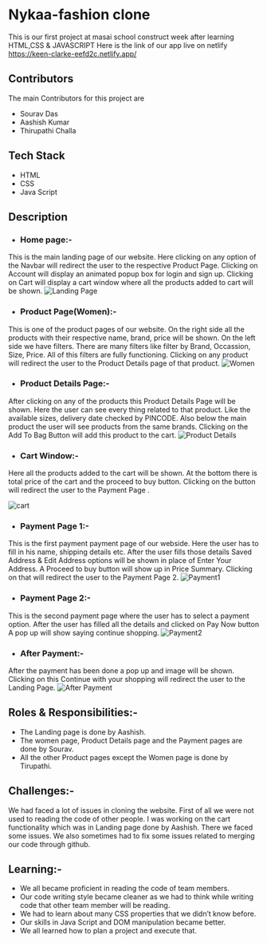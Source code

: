 # Nykaa-fashion clone

This is our first project at masai school construct week after learning HTML,CSS & JAVASCRIPT
Here is the link of our app live on netlify
https://keen-clarke-eefd2c.netlify.app/


## Contributors

The main Contributors for this project are 
- Sourav Das
 - Aashish Kumar
 - Thirupathi Challa

 ## Tech Stack
 - HTML
 - CSS
 - Java Script

## Description

- ### Home page:-
This is the main landing page of our website. Here clicking on any option of the Navbar will redirect the user to the respective Product Page. Clicking on Account will display an animated popup box for login and sign up. Clicking on Cart will display a cart window where all the products added to cart will be shown.
![Landing Page](https://miro.medium.com/max/1050/1*UFl6T_Oc9a4ZGKptbD7p2g.png)

- ### Product Page(Women):-
 This is one of the product pages of our website. On the right side all the products with their respective name, brand, price will be shown. On the left side we have filters. There are many filters like filter by Brand, Occassion, Size, Price. All of this filters are fully functioning. Clicking on any product will redirect the user to the Product Details page of that product.
 ![Women](https://miro.medium.com/max/1050/1*nTLdxOHuju100o7Sjy3XrQ.png)

  - ### Product Details Page:-
  After clicking on any of the products this Product Details Page will be shown. Here the user can see every thing related to that product. Like the available sizes, delivery date checked by PINCODE. Also below the main product the user will see products from the same brands. Clicking on the Add To Bag Button will add this product to the cart.
 ![Product Details](https://miro.medium.com/max/1050/1*WS7DzzDto8wi7huxwWTABQ.png)
  - ###  Cart Window:-
  Here all the products added to the cart will be shown. At the bottom there is total price of the cart and the proceed to buy button. Clicking on the button will redirect the user to the Payment Page .
  
  ![cart](https://miro.medium.com/max/875/1*jBJkRpRw0VNdZ2eCphX_4A.png)

  - ###  Payment Page 1:-
  This is the first payment payment page of our webside. Here the user has to fill in his name, shipping details etc. After the user fills those details Saved Address & Edit Address options will be shown in place of Enter Your Address. A Proceed to buy button will show up in Price Summary. Clicking on that will redirect the user to the Payment Page 2.
  ![Payment1](https://miro.medium.com/max/1050/1*foSDqt3dmYvP5ZyLnuIijg.png)
  - ### Payment Page 2:-
   This is the second payment page where the user has to select a payment option. After the user has filled all the details and clicked on Pay Now button A pop up will show saying continue shopping.
  ![Payment2](https://miro.medium.com/max/1050/1*sNTkdNQsDXccFXO-jy3OCw.png)
   - ###  After Payment:-
   After the payment has been done a pop up and image will be shown. Clicking on this Continue with your shopping will redirect the user to the Landing Page.
 ![After Payment](https://miro.medium.com/max/1050/1*wo5S8pUXCslcbKLDI2xTWw.png)

   ## Roles & Responsibilities:-

   - The Landing page is done by Aashish.
   - The women page, Product Details page and the Payment pages are done by Sourav.
   - All the other Product pages except the Women page is done by Tirupathi.

   ## Challenges:-
   We had faced a lot of issues in cloning the website. First of all we were not used to reading the code of other people. I was working on the cart functionality which was in Landing page done by Aashish. There we faced some issues. We also sometimes had to fix some issues related to merging our code through github.

   ## Learning:-
   - We all became proficient in reading the code of team members.
- Our code writing style became cleaner as we had to think while writing code that other team member will be reading.
- We had to learn about many CSS properties that we didn’t know before.
- Our skills in Java Script and DOM manipulation became better.
- We all learned how to plan a project and execute that.

